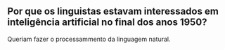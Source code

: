 ## Por que os linguistas estavam interessados em inteligência artificial no final dos anos 1950?

Queriam fazer o processammento da linguagem natural.

